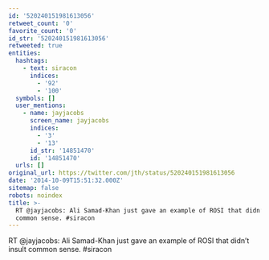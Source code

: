 ```yaml
---
id: '520240151981613056'
retweet_count: '0'
favorite_count: '0'
id_str: '520240151981613056'
retweeted: true
entities:
  hashtags:
    - text: siracon
      indices:
        - '92'
        - '100'
  symbols: []
  user_mentions:
    - name: jayjacobs
      screen_name: jayjacobs
      indices:
        - '3'
        - '13'
      id_str: '14851470'
      id: '14851470'
  urls: []
original_url: https://twitter.com/jth/status/520240151981613056
date: '2014-10-09T15:51:32.000Z'
sitemap: false
robots: noindex
title: >-
  RT @jayjacobs: Ali Samad-Khan just gave an example of ROSI that didn’t insult
  common sense. #siracon
---
```


RT @jayjacobs: Ali Samad-Khan just gave an example of ROSI that didn’t insult common sense. #siracon